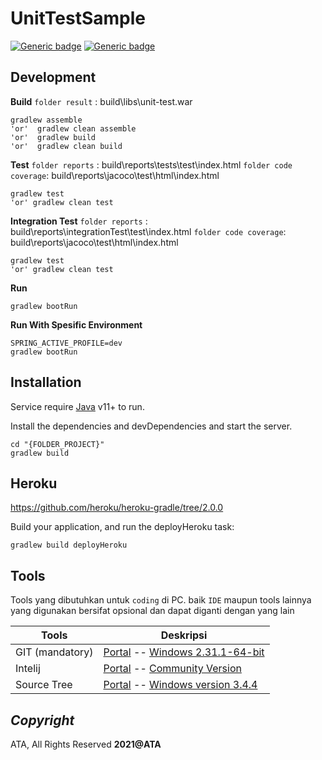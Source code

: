 # UnitTestSample
[![Generic badge](https://img.shields.io/badge/UnitTestSample-v1.0.0-light.svg)](https://shields.io/) [![Generic badge](https://img.shields.io/badge/Language-Java-green.svg)](https://shields.io/)



## Development
**Build**
`folder result` :  build\libs\unit-test.war
```
gradlew assemble 
'or'  gradlew clean assemble
'or'  gradlew build   
'or'  gradlew clean build
```

**Test**
`folder reports` :  build\reports\tests\test\index.html
`folder code coverage`: build\reports\jacoco\test\html\index.html
```
gradlew test
'or' gradlew clean test
```

**Integration Test**
`folder reports` :  build\reports\integrationTest\test\index.html
`folder code coverage`: build\reports\jacoco\test\html\index.html
```
gradlew test
'or' gradlew clean test
```

**Run**
```
gradlew bootRun
```

**Run With Spesific Environment**
```
SPRING_ACTIVE_PROFILE=dev  
gradlew bootRun
```


## Installation

Service require [Java](https://www.oracle.com/java/technologies/javase-jdk11-downloads.html) v11+ to  run.

Install the dependencies and devDependencies and start the server.

```
cd "{FOLDER_PROJECT}"
gradlew build
```
## Heroku
https://github.com/heroku/heroku-gradle/tree/2.0.0

Build your application, and run the deployHeroku task:

```
gradlew build deployHeroku
```

## Tools

Tools yang dibutuhkan untuk `coding` di PC.
baik `IDE` maupun tools lainnya yang digunakan bersifat opsional dan dapat diganti dengan yang lain

| Tools | Deskripsi |
| ------ | ------ |
| GIT (mandatory) | [Portal](https://git-scm.com/downloads) -- [Windows 2.31.1-64-bit](https://github.com/git-for-windows/git/releases/download/v2.31.1.windows.1/Git-2.31.1-64-bit.exe) |
| Intelij | [Portal](https://www.jetbrains.com/idea/download/)   --  [Community Version](https://www.jetbrains.com/idea/download/download-thanks.html?platform=windows&code=IIC)   |
| Source Tree | [Portal](https://www.sourcetreeapp.com/) -- [Windows version 3.4.4](https://product-downloads.atlassian.com/software/sourcetree/windows/ga/SourceTreeSetup-3.4.4.exe) |

## _Copyright_
ATA, All Rights Reserved
**2021@ATA**
